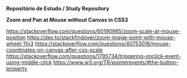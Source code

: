 **Repositório de Estudo / Study Repository**

**Zoom and Pan at Mouse without Canvas in CSS3**

https://stackoverflow.com/questions/60190965/zoom-scale-at-mouse-position
https://dev.to/stackfindover/zoom-image-point-with-mouse-wheel-11n3
https://stackoverflow.com/questions/40753016/mouse-coordinates-on-canvas-after-css-scale
https://stackoverflow.com/questions/1795734/triggering-onclick-event-using-middle-click
https://www.w3.org/TR/pointerevents/#the-button-property
